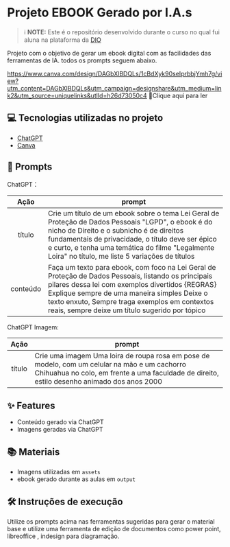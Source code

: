 # Projeto EBOOK Gerado por I.A.s


 > ℹ️ **NOTE:** Este é o repositório desenvolvido durante o curso no qual fui aluna na plataforma da [DIO](https://dio.me)

Projeto com o objetivo de gerar um ebook digital com as facilidades das ferramentas de IA. todos os prompts
seguem abaixo.

<https://www.canva.com/design/DAGbXlBDQLs/1cBdXyk90seIprbbjYmh7g/view?utm_content=DAGbXlBDQLs&utm_campaign=designshare&utm_medium=link2&utm_source=uniquelinks&utlId=h26d73050c4> 📕Clique aqui para ler</a>

## 💻 Tecnologias utilizadas no projeto

- [ChatGPT](https://chat.openai.com/) 
- [Canva](https://www.canva.com/pt_br/)

## 🧠 Prompts


ChatGPT：

|   Ação   | prompt                                                                                                                                                                                                                                                                         |
| :------: | ------------------------------------------------------------------------------------------------------------------------------------------------------------------------------------------------------------------------------------------------------------------------------ |
|  título  | Crie um título de um ebook sobre o tema Lei Geral de Proteção de Dados Pessoais "LGPD", o ebook é do nicho de Direito e o subnicho é de direitos fundamentais de privacidade, o título deve ser épico e curto, e tenha uma temática do filme "Legalmente Loira" no título, me liste 5 variações de títulos                                                        |
| conteúdo | Faça um texto para ebook, com foco na Lei Geral de Proteção de Dados Pessoais, listando os principais pilares dessa lei com exemplos divertidos {REGRAS} Explique sempre de uma maneira simples Deixe o texto enxuto, Sempre traga exemplos em contextos reais, sempre deixe um título sugerido por tópico |


ChatGPT Imagem:

|  Ação  | prompt                                                                                 |
| :----: | -------------------------------------------------------------------------------------- |
| título | Crie uma imagem Uma loira de roupa rosa em pose de modelo, com um celular na mão e um cachorro Chihuahua no colo, em frente a uma faculdade de direito, estilo desenho animado dos anos 2000 |

## ✨ Features

- Conteúdo gerado via ChatGPT
- Imagens geradas via ChatGPT

## 📚 Materiais

- Imagens utilizadas em `assets`
- ebook gerado durante as aulas em `output`

## 🛠️ Instruções de execução

Utilize os prompts acima nas ferramentas sugeridas para gerar o material base e utilize uma ferramenta de edição de documentos como power point, libreoffice , indesign para diagramação.

  
